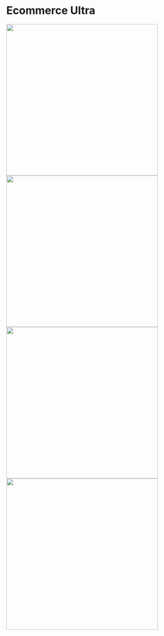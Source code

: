 <h1>Ecommerce Ultra</h1>
<img src="https://github.com/zprogrammer-code/ecommerce-ultra/assets/55429400/165e2ff7-dcaf-47c3-acb9-90abcb427df3" width="400px">
<img src="https://github.com/zprogrammer-code/ecommerce-ultra/assets/55429400/1792bdea-fad8-4a12-8554-10743272c22e" width="400px">
<img src="https://github.com/zprogrammer-code/ecommerce-ultra/assets/55429400/0d15e15a-b21e-4d86-b874-81dad527f493" width="400px">
<img src="https://github.com/zprogrammer-code/ecommerce-ultra/assets/55429400/cf788607-0ab4-4028-8ef5-ab2159ea3b31" width="400px">
